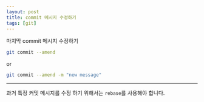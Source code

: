 ```yaml
---
layout: post
title: commit 메시지 수정하기
tags: [git]
---
```


마지막 commit 메시지 수정하기
```bash
git commit --amend
```
or
```bash
git commit --amend -m "new message"
```
---
과거 특정 커밋 메시지를 수정 하기 위해서는 `rebase`를 사용해야 합니다.

